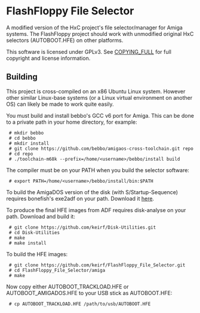 # FlashFloppy File Selector

A modified version of the HxC project's file selector/manager for
Amiga systems.  The FlashFloppy project should work with unmodified
original HxC selectors (AUTOBOOT.HFE) on other platforms.

This software is licensed under GPLv3. See
[COPYING_FULL](/COPYING_FULL) for full copyright and license
information.

## Building

This project is cross-compiled on an x86 Ubuntu Linux system. However
other similar Linux-base systems (or a Linux virtual environment on
another OS) can likely be made to work quite easily.

You must build and install bebbo's GCC v6 port for Amiga. This can be
done to a private path in your home directory, for example:
```
 # mkdir bebbo
 # cd bebbo
 # mkdir install
 # git clone https://github.com/bebbo/amigaos-cross-toolchain.git repo
 # cd repo
 # ./toolchain-m68k --prefix=/home/<username>/bebbo/install build
```

The compiler must be on your PATH when you build the selector software:
```
 # export PATH=/home/<username>/bebbo/install/bin:$PATH
```

To build the AmigaDOS version of the disk (with S/Startup-Sequence)
requires bonefish's exe2adf on your path. Download it
[here](http://www.exe2adf.com).

To produce the final HFE images from ADF requires disk-analyse on your
path. Download and build it:
```
 # git clone https://github.com/keirf/Disk-Utilities.git
 # cd Disk-Utilities
 # make
 # make install
```

To build the HFE images:
```
 # git clone https://github.com/keirf/FlashFloppy_File_Selector.git
 # cd FlashFloppy_File_Selector/amiga
 # make
```

Now copy either AUTOBOOT_TRACKLOAD.HFE or AUTOBOOT_AMIGADOS.HFE to
your USB stick as AUTOBOOT.HFE:
```
 # cp AUTOBOOT_TRACKLOAD.HFE /path/to/usb/AUTOBOOT.HFE
```